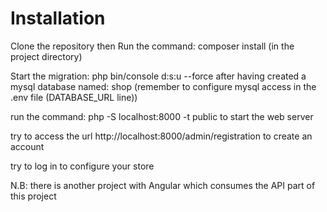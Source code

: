 # Installation

Clone the repository then Run the command: composer install (in the project directory)

Start the migration: php bin/console d:s:u --force after having created a mysql database named: shop (remember to configure mysql access in the .env file (DATABASE_URL line))

run the command: php -S localhost:8000 -t public to start the web server

try to access the url http://localhost:8000/admin/registration to create an account

try to log in to configure your store

N.B: there is another project with Angular which consumes the API part of this project

